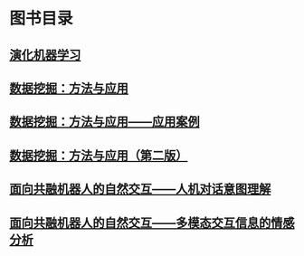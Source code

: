 # 图书目录

## [演化机器学习](EvolutionaryMachineLearning)

## [数据挖掘：方法与应用](DataMining-MethodologyandApplications)

## [数据挖掘：方法与应用——应用案例](DataMining-MethodsandApplications-ApplicationCases)

## [数据挖掘：方法与应用（第二版）](DataMining-MethodologyandApplications(2ndedition))

## [面向共融机器人的自然交互——人机对话意图理解](NaturalInteractionforTri-CoRobots(1)Human-machineDialogueIntentionUnderstanding)

## [面向共融机器人的自然交互——多模态交互信息的情感分析](面向共融机器人的自然交互——多模态交互信息的情感分析)